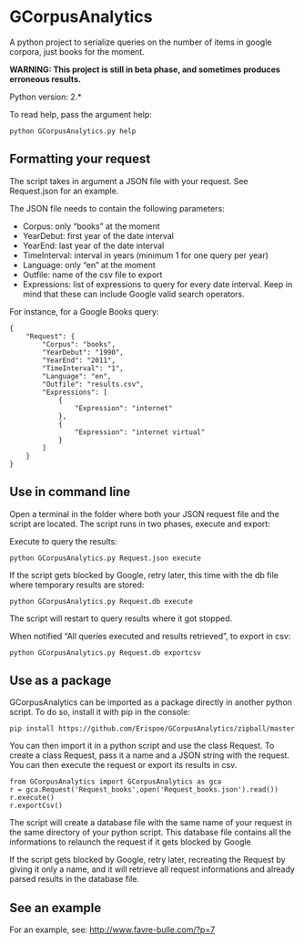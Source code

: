 GCorpusAnalytics
================

A python project to serialize queries on the number of items in google corpora, just books for the moment.

**WARNING: This project is still in beta phase, and sometimes produces erroneous results.**

Python version: 2.*

To read help, pass the argument help:    

	python GCorpusAnalytics.py help

## Formatting your request

The script takes in argument a JSON file with your request. See Request.json for an example.

The JSON file needs to contain the following parameters:

- Corpus: only “books” at the moment
- YearDebut: first year of the date interval
- YearEnd: last year of the date interval
- TimeInterval: interval in years (minimum 1 for one query per year)
- Language: only “en” at the moment
- Outfile: name of the csv file to export
- Expressions: list of expressions to query for every date interval. Keep in mind that these can include Google valid search operators.

For instance, for a Google Books query:

	{    
    	"Request": {    
       	 	"Corpus": "books",    
        	"YearDebut": "1990",    
        	"YearEnd": "2011",    
        	"TimeInterval": "1",    
        	"Language": "en",    
        	"Outfile": "results.csv",    
        	"Expressions": [    
            	{    
                	"Expression": "internet"     
            	},    
            	{    
                	"Expression": "internet virtual"    
            	}    
        	]    
    	}    
	}    
	
## Use in command line

Open a terminal in the folder where both your JSON request file and the script are located. The script runs in two phases, execute and export:

Execute to query the results:    

	python GCorpusAnalytics.py Request.json execute    

If the script gets blocked by Google, retry later, this time with the db file where temporary results are stored:    

	python GCorpusAnalytics.py Request.db execute    

The script will restart to query results where it got stopped.

When notified “All queries executed and results retrieved”, to export in csv:    

	python GCorpusAnalytics.py Request.db exportcsv

## Use as a package

GCorpusAnalytics can be imported as a package directly in another python script. To do so, install it with pip in the console:

	pip install https://github.com/Erispoe/GCorpusAnalytics/zipball/master

You can then import it in a python script and use the class Request. To create a class Request, pass it a name and a JSON string with the request. You can then execute the request or export its results in csv.

	from GCorpusAnalytics import GCorpusAnalytics as gca    
	r = gca.Request('Request_books',open('Request_books.json').read())    
	r.execute()    
	r.exportCsv()    

The script will create a database file with the same name of your request in the same directory of your python script. This database file contains all the informations to relaunch the request if it gets blocked by Google

If the script gets blocked by Google, retry later, recreating the Request by giving it only a name, and it will retrieve all request informations and already parsed results in the database file.

## See an example

For an example, see: http://www.favre-bulle.com/?p=7

